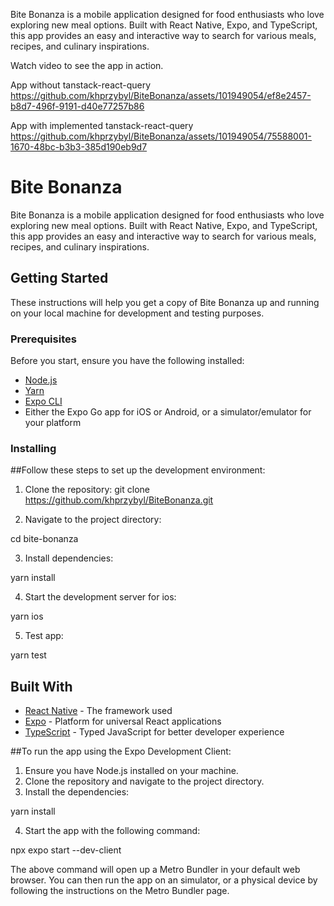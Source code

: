 Bite Bonanza is a mobile application designed for food enthusiasts who love exploring new meal options. Built with React Native, Expo, and TypeScript, this app provides an easy and interactive way to search for various meals, recipes, and culinary inspirations.

Watch video to see the app in action.

App without tanstack-react-query
https://github.com/khprzybyl/BiteBonanza/assets/101949054/ef8e2457-b8d7-496f-9191-d40e77257b86

App with implemented tanstack-react-query
https://github.com/khprzybyl/BiteBonanza/assets/101949054/75588001-1670-48bc-b3b3-385d190eb9d7

# Bite Bonanza

Bite Bonanza is a mobile application designed for food enthusiasts who love exploring new meal options. Built with React Native, Expo, and TypeScript, this app provides an easy and interactive way to search for various meals, recipes, and culinary inspirations.

## Getting Started

These instructions will help you get a copy of Bite Bonanza up and running on your local machine for development and testing purposes.

### Prerequisites

Before you start, ensure you have the following installed:

-   [Node.js](https://nodejs.org/)
-   [Yarn](https://yarnpkg.com/)
-   [Expo CLI](https://expo.dev/tools#cli)
-   Either the Expo Go app for iOS or Android, or a simulator/emulator for your platform

### Installing

##Follow these steps to set up the development environment:

1. Clone the repository: git clone https://github.com/khprzybyl/BiteBonanza.git

2. Navigate to the project directory:

cd bite-bonanza

3. Install dependencies:

yarn install

4. Start the development server for ios:

yarn ios

5. Test app:

yarn test

## Built With

-   [React Native](https://reactnative.dev/) - The framework used
-   [Expo](https://expo.dev/) - Platform for universal React applications
-   [TypeScript](https://www.typescriptlang.org/) - Typed JavaScript for better developer experience

##To run the app using the Expo Development Client:

1. Ensure you have Node.js installed on your machine.
2. Clone the repository and navigate to the project directory.
3. Install the dependencies:

yarn install

4. Start the app with the following command:

npx expo start --dev-client

The above command will open up a Metro Bundler in your default web browser.
You can then run the app on an simulator, or a physical device by following the instructions on the Metro Bundler page.
